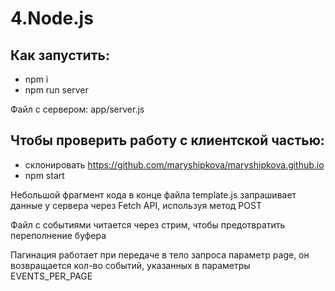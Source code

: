 # 4.Node.js

## Как запустить:

- npm i
- npm run server

Файл с сервером: app/server.js


## Чтобы проверить работу с клиентской частью:
- склонировать https://github.com/maryshipkova/maryshipkova.github.io
- npm start

Небольшой фрагмент кода в конце файла template.js запрашивает данные у сервера через Fetch API, используя метод POST

Файл с событиями читается через стрим, чтобы предотвратить переполнение буфера

Пагинация работает при передаче в тело запроса параметр page, он возвращается кол-во событий, указанных в параметры EVENTS_PER_PAGE
